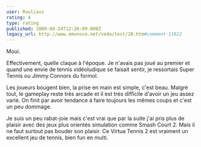 ```yaml
---
user: Rouliass
rating: 4
type: rating
published: 2009-08-24T12:26:09.000Z
legacy_url: http://www.emunova.net/veda/test/20.htm#comment-11922
---
```

Moui.

Effectivement, quelle claque à l'époque. Je n'avais pas joué au premier et quand une envie de tennis vidéoludique se faisait sentir, je ressortais Super Tennis ou Jimmy Connors du formol.

Les joueurs bougent bien, la prise en main est simple, c'est beau. Malgré tout, le gameplay reste très arcade et il est très difficile d'avoir un jeu assez varié. On finit par avoir tendance à faire toujours les mêmes coups et c'est un peu dommage.

Je suis un peu rabat-joie mais c'est vrai que par la suite j'ai pris plus de plaisir avec des jeux plus orientés simulation comme Smash Court 2\. Mais il ne faut surtout pas bouder son plaisir. Ce Virtua Tennis 2 est vraiment un excellent jeu de tennis, bien fun en multi.